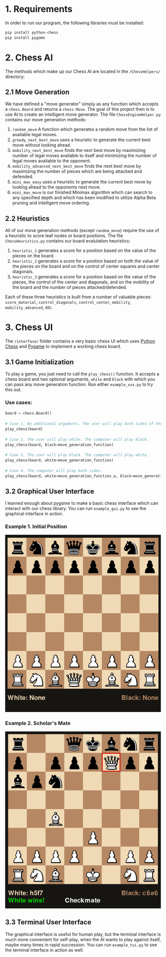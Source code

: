 # 1. Requirements

In order to run our program, the following libraries must be installed:

 ```bash
 pip install python-chess
 pip install pygame
 ````


# 2. Chess AI

The methods which make up our Chess AI are  located in the `/ChessHelpers/` 
directory:

## 2.1 Move Generation

We have defined a "move generator" simply as any function which accepts a `chess.Board` 
and returns a `chess.Move`. The goal of this project then is to use AI to create an 
intelligent move generator. The file `ChessEngineHelper.py` contains our move generation 
methods:

1. `random_move` A function which generates a random move from the list of available
legal moves.
2. `greedy_next_best_move` uses a heuristic to generate the current best move without
looking ahead.
3. `mobility_next_best_move` finds the next best move by maximizing number of legal
moves available to itself and minimizing the number of legal moves available to the
opponent.
4. `mobility_advanced_next_best_move` finds the next best move by maximizing the number
of pieces which are being attacked and defended.
5. `mini_max_easy` uses a heuristic to generate the current best move by looking ahead
to the opponents next move.
6. `mini_max_move` is our finished Minimax algorithm which can search to any specified
depth and which has been modified to utilize Alpha Beta pruning and intelligent move
ordering.
   
## 2.2 Heuristics

All of our move generation methods (except `random_move`) require the use of a heuristic
to score leaf nodes or board positions. The file `ChessHeuristics.py` contains our board 
evalulation heuristics:

1. `heuristic_1` generates a score for a position based on the value of the pieces on
the board.
2. `heuristic_2` generates a score for a position based on both the value of the pieces
on the board and on the control of center squares and center diagonals.
3. `heuristic_3` generates a score for a position based on the value of the pieces, the
control of the center and diagonals, and on the mobility of the board and the number of
pieces attacked/defended.

Each of these three heuristics is built from a number of valuable pieces: `score_material`,
`control_diagonals`, `control_center`, `mobility`, `mobility_advanced`, etc.

# 3. Chess UI

The `/interface/` folder contains a very basic chess UI which uses 
[Python Chess](https://python-chess.readthedocs.io/en/latest/) and
[Pygame](https://www.pygame.org/docs/) to implement a working chess board.


## 3.1 Game Initialization

To play a game, you just need to call the `play_chess()` function. It accepts a chess board and
two optional arguments, `white` and `black` with which you can pass any move generation function.
Run either `example_xxx.py` to try this out.

### Use cases:
```python
board = chess.Board()

# Case 1. No additional arguments. The user will play both sides of the board.
play_chess(board)

# Case 2. The user will play white. The computer will play black.
play_chess(board, black=move_generation_function)

# Case 3. The user will play black. The computer will play white.
play_chess(board, white=move_generation_function)

# Case 4. The computer will play both sides.
play_chess(board, white=move_generation_function_a, black=move_generation_function_b)
```


## 3.2 Graphical User Interface

I learned enough about *pygame* to make a basic chess interface which can interact with our chess library.
You can run `example_gui.py` to see the graphical interface in action.

### Example 1. Initial Position

![Initial Position](interface/images/initial_pos.png)

### Example 2. Scholar's Mate

![Fool's Mate](interface/images/scholars_mate.png)


## 3.3 Terminal User Interface

The graphical interface is useful for human play, but the terminal interface is much more convenient
for self-play, when the AI wants to play against itself, maybe many times in rapid succession.
You can run `example_tui.py` to see the terminal interface in action as well.

